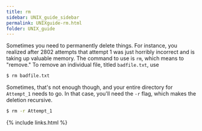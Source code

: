 ```yaml
---
title: rm
sidebar: UNIX_guide_sidebar
permalink: UNIXguide-rm.html
folder: UNIX_guide
---
```


Sometimes you need to permanently delete things.
For instance, you realized after 2802 attempts that attempt 1 was just horribly
incorrect and is taking up valuable memory. The command to use is `rm`, which
means to "remove."
To remove an individual file, titled `badfile.txt`, use
```bash
$ rm badfile.txt
```
Sometimes, that's not enough though, and your entire directory for `Attempt_1`
needs to go.
In that case, you'll need the `-r` flag, which makes the deletion recursive.
```bash
$ rm -r Attempt_1
```

{% include links.html %}
